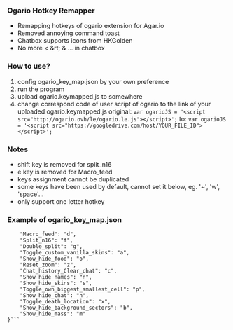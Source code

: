 ### Ogario Hotkey Remapper
- Remapping hotkeys of ogario extension for Agar.io
- Removed annoying command toast
- Chatbox supports icons from HKGolden
- No more &lt; &rt; &amp; ... in chatbox

### How to use?
1. config ogario_key_map.json by your own preference
2. run the program
3. upload ogario.keymapped.js to somewhere
4. change correspond code of user script of ogario to the link of your uploaded ogario.keymapped.js
   original: ```var ogarioJS = '<script src="http://ogario.ovh/le/ogario.le.js"></script>';```
   to:       ```var ogarioJS = '<script src="https://googledrive.com/host/YOUR_FILE_ID"></script>';```

### Notes
- shift key is removed for split_n16
- e key is removed for Macro_feed
- keys assignment cannot be duplicated
- some keys have been used by default, cannot set it below, eg. '~', 'w', 'space'...
- only support one letter hotkey

### Example of ogario_key_map.json
```{
	"Macro_feed": "d",
	"Split_n16": "f",
	"Double_split": "g",
	"Toggle_custom_vanilla_skins": "a",
	"Show_hide_food": "o",
	"Reset_zoom": "z",
	"Chat_history_Clear_chat": "c",
	"Show_hide_names": "n",
	"Show_hide_skins": "s",
	"Toggle_own_biggest_smallest_cell": "p",
	"Show_hide_chat": "h",
	"Toggle_death_location": "x",
	"Show_hide_background_sectors": "b",
	"Show_hide_mass": "m"
}```
